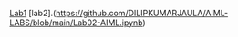 [Lab1](https://github.com/DILIPKUMARJAULA/AIML-LABS/blob/main/Lab01-AIML.ipynb)
[lab2].(https://github.com/DILIPKUMARJAULA/AIML-LABS/blob/main/Lab02-AIML.ipynb)

